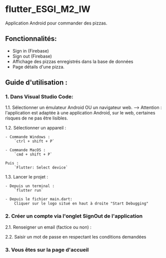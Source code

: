 # flutter_ESGI_M2_IW

Application Android pour commander des pizzas.

## Fonctionnalités:

-   Sign in (Firebase)
-   Sign out (Firebase)
-   Affichage des pizzas enregistrés dans la base de données
-   Page détails d'une pizza.

## Guide d'utilisation :

### 1. Dans Visual Studio Code:

1.1. Sélectionner un émulateur Android OU un navigateur web.
--> Attention : l'application est adaptée à une application Android, sur le web, certaines risques de ne pas être lisibles.

1.2. Sélectionner un appareil :

    - Commande Windows :
        `ctrl + shift + P`

    - Commande MacOS :
        `cmd + shift + P`

    Puis :
        `Flutter: Select device`

1.3. Lancer le projet :

    - Depuis un terminal :
        `flutter run`

    - Depuis le fichier main.dart:
        Cliquer sur le logo situé en haut à droite "Start Debugging"

### 2. Créer un compte via l'onglet SignOut de l'application

2.1. Renseigner un email (factice ou non) :

2.2. Saisir un mot de passe en respectant les conditions demandées

### 3. Vous êtes sur la page d'accueil
